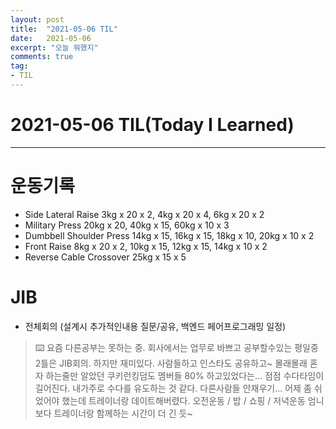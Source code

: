 ```yaml
---
layout: post 
title:  "2021-05-06 TIL"
date:   2021-05-06
excerpt: "오늘 뭐했지"
comments: true 
tag:
- TIL
---
```


# 2021-05-06 TIL(Today I Learned)

---

# 운동기록 
- Side Lateral Raise 3kg x 20 x 2, 4kg x 20 x 4, 6kg x 20 x 2
- Military Press 20kg x 20, 40kg x 15, 60kg x 10 x 3
- Dumbbell Shoulder Press 14kg x 15, 16kg x 15, 18kg x 10, 20kg x 10 x 2
- Front Raise 8kg x 20 x 2, 10kg x 15, 12kg x 15, 14kg x 10 x 2
- Reverse Cable Crossover 25kg x 15 x 5

# JIB
- 전체회의 (설계시 추가적인내용 질문/공유, 백엔드 페어프로그래밍 일정)
    
    
> ⌨️  요즘 다른공부는 못하는 중. 회사에서는 업무로 바쁘고 공부할수있는 평일중 2틀은 JIB회의.
하지만 재미있다. 사람들하고 인스타도 공유하고~ 몰래몰래 혼자 하는줄만 알았던 쿠키런킹덤도 멤버들 80% 하고있었다는...
점점 수다타임이 길어진다. 내가주로 수다를 유도하는 것 같다. 다른사람들 안재우기...
어제 좀 쉬었어야 했는데 트레이너랑 데이트해버렸다. 오전운동 / 밥 / 쇼핑 / 저녁운동 엄니보다 트레이너랑 함께하는 시간이 더 긴 듯~


